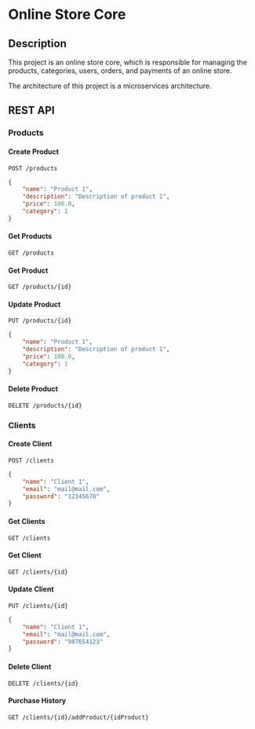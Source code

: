 # Online Store Core
## Description
This project is an online store core, which is responsible for managing the products, categories, users, orders, and payments of an online store.

The architecture of this project is a microservices architecture.

## REST API
### Products
#### Create Product
```
POST /products
```
```json
{
    "name": "Product 1",
    "description": "Description of product 1",
    "price": 100.0,
    "category": 1
}
```

#### Get Products
```
GET /products
```

#### Get Product
```
GET /products/{id}
```

#### Update Product
```
PUT /products/{id}
```
```json
{
    "name": "Product 1",
    "description": "Description of product 1",
    "price": 100.0,
    "category": 1
}
```

#### Delete Product
```
DELETE /products/{id}
```

### Clients
#### Create Client
```
POST /clients
```
```json
{
    "name": "Client 1",
    "email": "mail@mail.com",
    "password": "12345678"
}
```

#### Get Clients
```
GET /clients
```

#### Get Client
```
GET /clients/{id}
```

#### Update Client
```
PUT /clients/{id}
```
```json
{
    "name": "Client 1",
    "email": "mail@mail.com",
    "password": "987654123"
}
```

#### Delete Client
```
DELETE /clients/{id}
```

#### Purchase History
```
GET /clients/{id}/addProduct/{idProduct}
```
